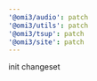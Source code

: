 ```yaml
---
'@omi3/audio': patch
'@omi3/utils': patch
'@omi3/tsup': patch
'@omi3/site': patch
---
```


init changeset
